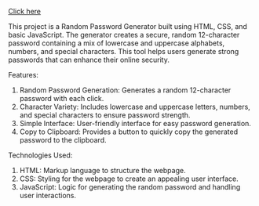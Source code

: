 <a href="https://persuasivepost.github.io/random_pass/">Click here </a>

This project is a Random Password Generator built using HTML, CSS, and basic JavaScript. 
The generator creates a secure, random 12-character password containing a mix of lowercase and uppercase alphabets, numbers, and special characters. 
This tool helps users generate strong passwords that can enhance their online security.

Features:
1. Random Password Generation: Generates a random 12-character password with each click.
2. Character Variety: Includes lowercase and uppercase letters, numbers, and special characters to ensure password strength.
3. Simple Interface: User-friendly interface for easy password generation.
4. Copy to Clipboard: Provides a button to quickly copy the generated password to the clipboard.
   
Technologies Used: 
1. HTML: Markup language to structure the webpage.
2. CSS: Styling for the webpage to create an appealing user interface.
3. JavaScript: Logic for generating the random password and handling user interactions.
